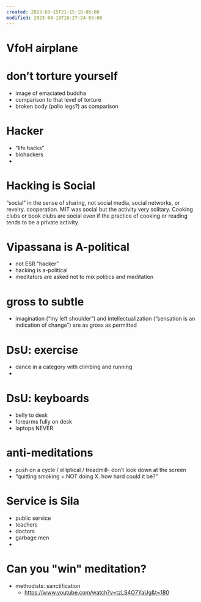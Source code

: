 ```yaml
---
created: 2023-03-15T21:15:18-06:00
modified: 2023-04-18T16:27:24-03:00
---
```


# VfoH airplane

# don’t torture yourself

- image of emaciated buddha
- comparison to that level of torture
- broken body (polio legs?) as comparison

# Hacker

- “life hacks”
- biohackers
-

# Hacking is Social

“social” in the sense of sharing, not social media, social networks, or revelry. cooperation. MIT was social but the activity very solitary. Cooking clubs or book clubs are social even if the practice of cooking or reading tends to be a private activity.

# Vipassana is A-political

- not ESR “hacker”
- hacking is a-political
- meditators are asked not to mix politics and meditation

# gross to subtle

- imagination (“my left shoulder”) and intellectualization (“sensation is an indication of change”) are as gross as permitted

# DsU: exercise

- dance in a category with climbing and running
-

# DsU: keyboards

- belly to desk
- forearms fully on desk
- laptops NEVER

# anti-meditations

- push on a cycle / elliptical / treadmill- don’t look down at the screen
- “quitting smoking = NOT doing X. how hard could it be?”

# Service is Sila

- public service
- teachers
- doctors
- garbage men
-

# Can you "win" meditation?

- methodists: sanctification
    - https://www.youtube.com/watch?v=tzLS4O7YaUg&t=180
